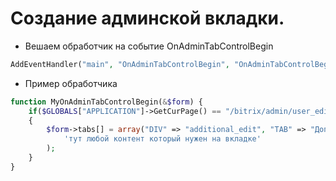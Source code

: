 # Создание админской вкладки. 
- Вешаем обработчик на событие OnAdminTabControlBegin

```php
AddEventHandler("main", "OnAdminTabControlBegin", "OnAdminTabControlBeginHandler");
```
- Пример обработчика
```php
function MyOnAdminTabControlBegin(&$form) {
    if($GLOBALS["APPLICATION"]->GetCurPage() == "/bitrix/admin/user_edit.php" && (!empty($_REQUEST["ID"]) )
    {
        $form->tabs[] = array("DIV" => "additional_edit", "TAB" => "Дополнительно", "ICON"=>"main_user_edit", "TITLE"=>"Дополнительные параметры", "CONTENT"=>
            'тут любой контент который нужен на вкладке'
        );
    }
}

```
